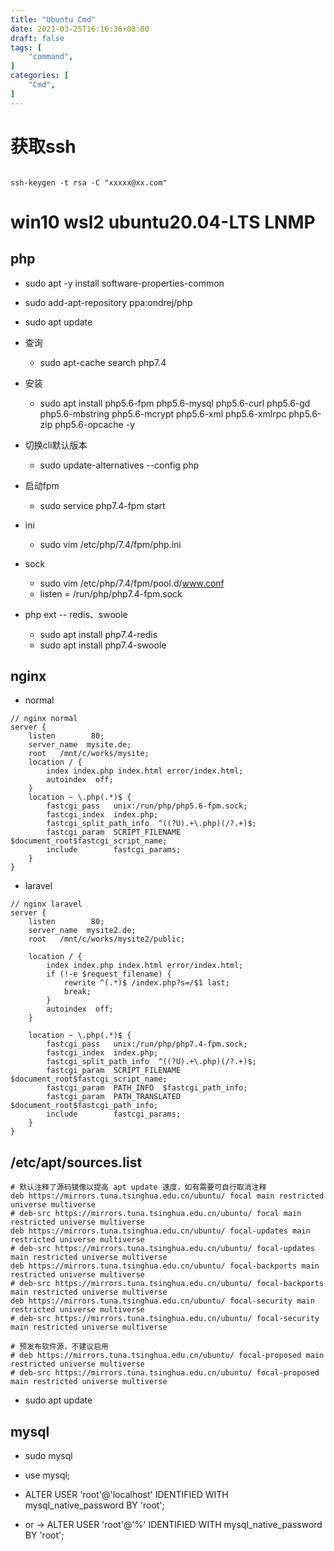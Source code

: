 ```yaml
---
title: "Ubuntu Cmd"
date: 2021-03-25T16:16:36+08:00
draft: false
tags: [
    "command",
]
categories: [
    "Cmd",
]
---
```


<!--more-->

# 获取ssh
```

ssh-keygen -t rsa -C "xxxxx@xx.com"

```

# win10 wsl2 ubuntu20.04-LTS LNMP

## php

- sudo apt -y install software-properties-common

- sudo add-apt-repository ppa:ondrej/php

- sudo apt update

- 查询
	- sudo apt-cache search php7.4

- 安装
	- sudo apt install php5.6-fpm php5.6-mysql php5.6-curl php5.6-gd php5.6-mbstring php5.6-mcrypt php5.6-xml php5.6-xmlrpc php5.6-zip php5.6-opcache -y

- 切换cli默认版本
	- sudo update-alternatives --config php

- 启动fpm
	- sudo service php7.4-fpm start

- ini
	- sudo vim /etc/php/7.4/fpm/php.ini

- sock
	- sudo vim /etc/php/7.4/fpm/pool.d/www.conf
	- listen = /run/php/php7.4-fpm.sock

- php ext -- redis、swoole
	- sudo apt install php7.4-redis
	- sudo apt install php7.4-swoole

## nginx

- normal

```
// nginx normal
server {
    listen        80;
    server_name  mysite.de;
    root   /mnt/c/works/mysite;
    location / {
        index index.php index.html error/index.html;
        autoindex  off;
    }
    location ~ \.php(.*)$ {
        fastcgi_pass   unix:/run/php/php5.6-fpm.sock;
        fastcgi_index  index.php;
        fastcgi_split_path_info  ^((?U).+\.php)(/?.+)$;
        fastcgi_param  SCRIPT_FILENAME  $document_root$fastcgi_script_name;
        include        fastcgi_params;
    }
}
```

- laravel

```
// nginx laravel
server {
    listen        80;
    server_name  mysite2.de;
    root   /mnt/c/works/mysite2/public;

    location / {
        index index.php index.html error/index.html;
        if (!-e $request_filename) {
            rewrite ^(.*)$ /index.php?s=/$1 last;
            break;
        }
        autoindex  off;
    }

    location ~ \.php(.*)$ {
        fastcgi_pass   unix:/run/php/php7.4-fpm.sock;
        fastcgi_index  index.php;
        fastcgi_split_path_info  ^((?U).+\.php)(/?.+)$;
        fastcgi_param  SCRIPT_FILENAME  $document_root$fastcgi_script_name;
        fastcgi_param  PATH_INFO  $fastcgi_path_info;
        fastcgi_param  PATH_TRANSLATED  $document_root$fastcgi_path_info;
        include        fastcgi_params;
    }
}
```

## /etc/apt/sources.list

```
# 默认注释了源码镜像以提高 apt update 速度，如有需要可自行取消注释
deb https://mirrors.tuna.tsinghua.edu.cn/ubuntu/ focal main restricted universe multiverse
# deb-src https://mirrors.tuna.tsinghua.edu.cn/ubuntu/ focal main restricted universe multiverse
deb https://mirrors.tuna.tsinghua.edu.cn/ubuntu/ focal-updates main restricted universe multiverse
# deb-src https://mirrors.tuna.tsinghua.edu.cn/ubuntu/ focal-updates main restricted universe multiverse
deb https://mirrors.tuna.tsinghua.edu.cn/ubuntu/ focal-backports main restricted universe multiverse
# deb-src https://mirrors.tuna.tsinghua.edu.cn/ubuntu/ focal-backports main restricted universe multiverse
deb https://mirrors.tuna.tsinghua.edu.cn/ubuntu/ focal-security main restricted universe multiverse
# deb-src https://mirrors.tuna.tsinghua.edu.cn/ubuntu/ focal-security main restricted universe multiverse

# 预发布软件源，不建议启用
# deb https://mirrors.tuna.tsinghua.edu.cn/ubuntu/ focal-proposed main restricted universe multiverse
# deb-src https://mirrors.tuna.tsinghua.edu.cn/ubuntu/ focal-proposed main restricted universe multiverse

```
- sudo apt update

## mysql

- sudo mysql

- use mysql;

- ALTER USER 'root'@'localhost' IDENTIFIED WITH mysql_native_password BY 'root';

- or -> ALTER USER 'root'@'%' IDENTIFIED WITH mysql_native_password BY 'root';
